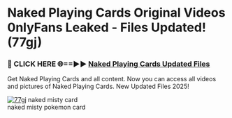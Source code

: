 # Naked Playing Cards Original Videos 0nlyFans Leaked - Files Updated! (77gj)

<h3>🔴 CLICK HERE 🌐==►► <a href="https://tinyurl.com/up5wt9bj" rel="nofollow">Naked Playing Cards Updated Files</a></h3>

Get Naked Playing Cards and all content. Now you can access all videos and pictures of Naked Playing Cards. New Updated Files 2025!

[![77gj](https://i.imgur.com/ABiUzMV.gif)](https://tinyurl.com/up5wt9bj)
naked misty card<br>
naked misty pokemon card